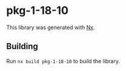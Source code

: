 # pkg-1-18-10

This library was generated with [Nx](https://nx.dev).

## Building

Run `nx build pkg-1-18-10` to build the library.
